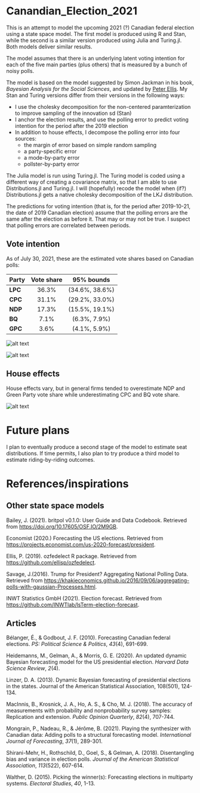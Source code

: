 # Canandian_Election_2021

This is an attempt to model the upcoming 2021 (?) Canadian federal election using a state space model.  The first model is produced using R and Stan, while the second is a similar version produced using Julia and Turing.jl. Both models deliver similar results.

The model assumes that there is an underlying latent voting intention for each of the five main parties (plus others) that is measured by a bunch of noisy polls.  

The model is based on the model suggested by Simon Jackman in his book, _Bayesian Analysis for the Social Sciences_, and updated by [Peter Ellis]( http://freerangestats.info/elections/oz-2019/index.html). My Stan and Turing versions differ from their versions in the following ways:  

* I use the cholesky decomposition for the non-centered paramterization to improve sampling of the innovation sd (Stan)
* I anchor the election results, and use the polling error to predict voting intention for the period after the 2019 election 
* In addition to house effects, I decompose the polling error into four sources:  
  * the margin of error based on simple random sampling 
  * a party-specific error
  * a mode-by-party error
  * pollster-by-party error

The Julia model is run using Turing.jl. The Turing model is coded using a different way of creating a covariance matrix, so that I am able to use Distributions.jl and Turing.jl. I will (hopefully) recode the model when (if?) Distributions.jl gets a native cholesky decomposition of the LKJ distribution.

The predictions for voting intention (that is, for the period after 2019-10-21, the date of 2019 Canadian election) assume that the polling errors are the same after the election as before it. That may or may not be true. I suspect that polling errors are correlated between periods.

## Vote intention
As of July 30, 2021, these are the estimated vote shares based on Canadian polls:

|**Party**    | **Vote share**  | **95% bounds**     |
|-------------|:---------------:|:------------------:|
|**LPC**      | 36.3%           | (34.6%, 38.6%)     |
|**CPC**      | 31.1%           | (29.2%, 33.0%)     |
|**NDP**      | 17.3%           | (15.5%, 19.1%)     |
|**BQ**       | 7.1%            | (6.3%, 7.9%)       |
|**GPC**      | 3.6%            | (4.1%, 5.9%)       |



![alt text](https://github.com/sjwild/Canandian_Election_2021/raw/main/can_vote_intention_2019_2021.png "Vote share of Canadian parties from 2019 to 2021.")


![alt text](https://github.com/sjwild/Canandian_Election_2021/raw/main/can_vote_intention_2015_2021.png "Vote share of Canadian parties from 2015 to 2021.")


## House effects
House effects vary, but in general firms tended to overestimate NDP and Green Party vote share while underestimating CPC and BQ vote share. 

![alt text](https://github.com/sjwild/Canandian_Election_2021/raw/main/house_effects_pollsters.png "House effects of Canadian polling firms from 2015 to 2021.")

# Future plans
I plan to eventually produce a second stage of the model to estimate seat distributions. If time permits, I also plan to try produce a third model to estimate riding-by-riding outcomes.



# References/inspirations

## Other state space models

Bailey, J. (2021). britpol v0.1.0: User Guide and Data Codebook. Retrieved from https://doi.org/10.17605/OSF.IO/2M9GB.  

Economist (2020.) Forecasting the US elections. Retrieved from https://projects.economist.com/us-2020-forecast/president. 

Ellis, P. (2019). ozfedelect R package. Retrieved from https://github.com/ellisp/ozfedelect.   

Savage, J.(2016). Trump for President? Aggregating National Polling Data. Retrieved from https://khakieconomics.github.io/2016/09/06/aggregating-polls-with-gaussian-Processes.html.  

INWT Statistics GmbH (2021). Election forecast. Retrieved from https://github.com/INWTlab/lsTerm-election-forecast.  

## Articles
Bélanger, É., & Godbout, J. F. (2010). Forecasting Canadian federal elections. _PS: Political Science & Politics_, _43_(4), 691-699.    

Heidemanns, M., Gelman, A., & Morris, G. E. (2020). An updated dynamic Bayesian forecasting model for the US presidential election. _Harvard Data Science Review_, _2_(4).  

Linzer, D. A. (2013). Dynamic Bayesian forecasting of presidential elections in the states. Journal of the American Statistical Association, 108(501), 124-134.   

MacInnis, B., Krosnick, J. A., Ho, A. S., & Cho, M. J. (2018). The accuracy of measurements with probability and nonprobability survey samples: Replication and extension. _Public Opinion Quarterly_, _82_(4), 707-744.  

Mongrain, P., Nadeau, R., & Jérôme, B. (2021). Playing the synthesizer with Canadian data: Adding polls to a structural forecasting model. _International Journal of Forecasting_, _37_(1), 289-301.   

Shirani-Mehr, H., Rothschild, D., Goel, S., & Gelman, A. (2018). Disentangling bias and variance in election polls. _Journal of the American Statistical Association_, _113_(522), 607-614.  

Walther, D. (2015). Picking the winner(s): Forecasting elections in multiparty systems. _Electoral Studies_, _40_, 1-13.  



